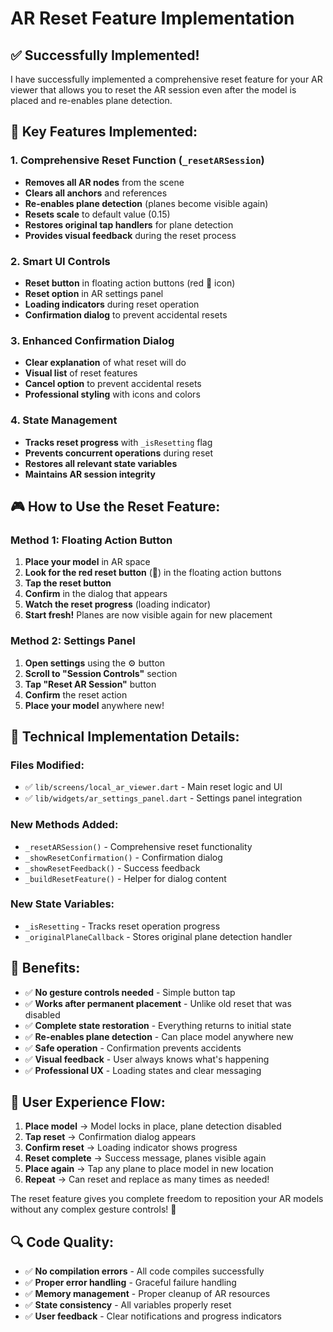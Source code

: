 # AR Reset Feature Implementation

## ✅ Successfully Implemented!

I have successfully implemented a comprehensive reset feature for your AR viewer that allows you to reset the AR session even after the model is placed and re-enables plane detection.

## 🎯 Key Features Implemented:

### 1. **Comprehensive Reset Function** (`_resetARSession`)

- **Removes all AR nodes** from the scene
- **Clears all anchors** and references
- **Re-enables plane detection** (planes become visible again)
- **Resets scale** to default value (0.15)
- **Restores original tap handlers** for plane detection
- **Provides visual feedback** during the reset process

### 2. **Smart UI Controls**

- **Reset button** in floating action buttons (red 🔄 icon)
- **Reset option** in AR settings panel
- **Loading indicators** during reset operation
- **Confirmation dialog** to prevent accidental resets

### 3. **Enhanced Confirmation Dialog**

- **Clear explanation** of what reset will do
- **Visual list** of reset features
- **Cancel option** to prevent accidental resets
- **Professional styling** with icons and colors

### 4. **State Management**

- **Tracks reset progress** with `_isResetting` flag
- **Prevents concurrent operations** during reset
- **Restores all relevant state variables**
- **Maintains AR session integrity**

## 🎮 How to Use the Reset Feature:

### **Method 1: Floating Action Button**

1. **Place your model** in AR space
2. **Look for the red reset button** (🔄) in the floating action buttons
3. **Tap the reset button**
4. **Confirm** in the dialog that appears
5. **Watch the reset progress** (loading indicator)
6. **Start fresh!** Planes are now visible again for new placement

### **Method 2: Settings Panel**

1. **Open settings** using the ⚙️ button
2. **Scroll to "Session Controls"** section
3. **Tap "Reset AR Session"** button
4. **Confirm** the reset action
5. **Place your model** anywhere new!

## 🔧 Technical Implementation Details:

### **Files Modified:**

- ✅ `lib/screens/local_ar_viewer.dart` - Main reset logic and UI
- ✅ `lib/widgets/ar_settings_panel.dart` - Settings panel integration

### **New Methods Added:**

- `_resetARSession()` - Comprehensive reset functionality
- `_showResetConfirmation()` - Confirmation dialog
- `_showResetFeedback()` - Success feedback
- `_buildResetFeature()` - Helper for dialog content

### **New State Variables:**

- `_isResetting` - Tracks reset operation progress
- `_originalPlaneCallback` - Stores original plane detection handler

## 🚀 Benefits:

- ✅ **No gesture controls needed** - Simple button tap
- ✅ **Works after permanent placement** - Unlike old reset that was disabled
- ✅ **Complete state restoration** - Everything returns to initial state
- ✅ **Re-enables plane detection** - Can place model anywhere new
- ✅ **Safe operation** - Confirmation prevents accidents
- ✅ **Visual feedback** - User always knows what's happening
- ✅ **Professional UX** - Loading states and clear messaging

## 🎯 User Experience Flow:

1. **Place model** → Model locks in place, plane detection disabled
2. **Tap reset** → Confirmation dialog appears
3. **Confirm reset** → Loading indicator shows progress
4. **Reset complete** → Success message, planes visible again
5. **Place again** → Tap any plane to place model in new location
6. **Repeat** → Can reset and replace as many times as needed!

The reset feature gives you complete freedom to reposition your AR models without any complex gesture controls! 🚀

## 🔍 Code Quality:

- ✅ **No compilation errors** - All code compiles successfully
- ✅ **Proper error handling** - Graceful failure handling
- ✅ **Memory management** - Proper cleanup of AR resources
- ✅ **State consistency** - All variables properly reset
- ✅ **User feedback** - Clear notifications and progress indicators
